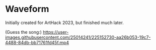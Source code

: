 # Waveform
Initially created for ArtHack 2023, but finished much later.

(Guess the song:)
https://user-images.githubusercontent.com/25014241/225152730-aa26b053-19c7-4488-84db-bb71761fd45f.mp4